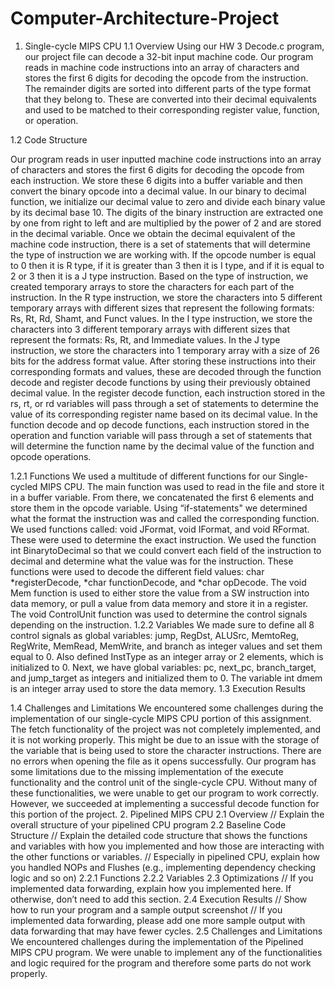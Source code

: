 # Computer-Architecture-Project


1.	Single-cycle MIPS CPU 
1.1	Overview
Using our HW 3 Decode.c program, our project file can decode a 32-bit input machine code. Our program reads in machine code instructions into an array of characters and stores the first 6 digits for decoding the opcode from the instruction. The remainder digits are sorted into different parts of the type format that they belong to. These are converted into their decimal equivalents and used to be matched to their corresponding register value, function, or operation. 

1.2	Code Structure

Our program reads in user inputted machine code instructions into an array of characters and stores the first 6 digits for decoding the opcode from each instruction. We store these 6 digits into a buffer variable and then convert the binary opcode into a decimal value. In our binary to decimal function, we initialize our decimal value to zero and divide each binary value by its decimal base 10. The digits of the binary instruction are extracted one by one from right to left and are multiplied by the power of 2 and are stored in the decimal variable. Once we obtain the decimal equivalent of the machine code instruction, there is a set of statements that will determine the type of instruction we are working with. If the opcode number is equal to 0 then it is R type, if it is greater than 3 then it is I type, and if it is equal to 2 or 3 then it is a J type instruction. Based on the type of instruction, we created temporary arrays to store the characters for each part of the instruction. In the R type instruction, we store the characters into 5 different temporary arrays with different sizes that represent the following formats: Rs, Rt, Rd, Shamt, and Funct values. In the I type instruction, we store the characters into 3 different temporary arrays with different sizes that represent the formats: Rs, Rt, and Immediate values. In the J type instruction, we store the characters into 1 temporary array with a size of 26 bits for the address format value. After storing these instructions into their corresponding formats and values, these are decoded through the function decode and register decode functions by using their previously obtained decimal value. In the register decode function, each instruction stored in the rs, rt, or rd variables will pass through a set of statements to determine the value of its corresponding register name based on its decimal value. In the function decode and op decode functions, each instruction stored in the operation and function variable will pass through a set of statements that will determine the function name by the decimal value of the function and opcode operations.

1.2.1	Functions
We used a multitude of different functions for our Single-cycled MIPS CPU. The main function was used to read in the file and store it in a buffer variable. From there, we concatenated the first 6 elements and store them in the opcode variable. Using “if-statements" we determined what the format the instruction was and called the corresponding function. We used functions called: void JFormat, void IFormat, and void RFormat. These were used to determine the exact instruction. We used the function int BinarytoDecimal so that we could convert each field of the instruction to decimal and determine what the value was for the instruction. These functions were used to decode the different field values: char *registerDecode, *char functionDecode, and *char opDecode. The void Mem function is used to either store the value from a SW instruction into data memory, or pull a value from data memory and store it in a register. The void ControlUnit function was used to determine the control signals depending on the instruction.
1.2.2	Variables
We made sure to define all 8 control signals as global variables: jump, RegDst, ALUSrc, MemtoReg, RegWrite, MemRead, MemWrite, and branch as integer values and set them equal to 0. Also defined InstType as an integer array or 2 elements, which is initialized to 0. Next, we have global variables: pc, next_pc, branch_target, and jump_target as integers and initialized them to 0. The variable int dmem is an integer array used to store the data memory.
1.3	Execution Results

  
1.4	Challenges and Limitations
 We encountered some challenges during the implementation of our single-cycle MIPS CPU portion of this assignment. The fetch functionality of the project was not completely implemented, and it is not working properly. This might be due to an issue with the storage of the variable that is being used to store the character instructions. There are no errors when opening the file as it opens successfully. Our program has some limitations due to the missing implementation of the execute functionality and the control unit of the single-cycle CPU. Without many of these functionalities, we were unable to get our program to work correctly. However, we succeeded at implementing a successful decode function for this portion of the project.
2.	Pipelined MIPS CPU 
2.1	Overview
// Explain the overall structure of your pipelined CPU program
2.2	Baseline Code Structure
// Explain the detailed code structure that shows the functions and variables with how you implemented and how those are interacting with the other functions or variables.
// Especially in pipelined CPU, explain how you handled NOPs and Flushes (e.g., implementing dependency checking logic and so on)
2.2.1	Functions
2.2.2	Variables
2.3	 Optimizations
// If you implemented data forwarding, explain how you implemented here. If otherwise, don’t need to add this section. 
2.4	Execution Results
// Show how to run your program and a sample output screenshot
// If you implemented data forwarding, please add one more sample output with data forwarding that may have fewer cycles. 
2.5	Challenges and Limitations
We encountered challenges during the implementation of the Pipelined MIPS CPU program. We were unable to implement any of the functionalities and logic required for the program and therefore some parts do not work properly. 

